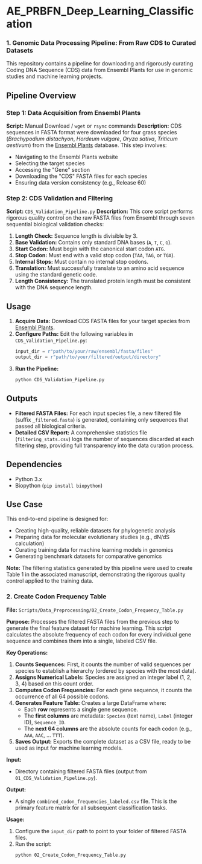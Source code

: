 # AE_PRBFN_Deep_Learning_Classification
### 1. Genomic Data Processing Pipeline: From Raw CDS to Curated Datasets

This repository contains a pipeline for downloading and rigorously curating Coding DNA Sequence (CDS) data from Ensembl Plants for use in genomic studies and machine learning projects.

## Pipeline Overview

### Step 1: Data Acquisition from Ensembl Plants
**Script:** Manual Download / `wget` or `rsync` commands
**Description:** CDS sequences in FASTA format were downloaded for four grass species (*Brachypodium distachyon*, *Hordeum vulgare*, *Oryza sativa*, *Triticum aestivum*) from the [Ensembl Plants](http://plants.ensembl.org/) database. This step involves:
- Navigating to the Ensembl Plants website
- Selecting the target species
- Accessing the "Gene" section
- Downloading the "CDS" FASTA files for each species
- Ensuring data version consistency (e.g., Release 60)

### Step 2: CDS Validation and Filtering
**Script:** `CDS_Validation_Pipeline.py`
**Description:** This core script performs rigorous quality control on the raw FASTA files from Ensembl through seven sequential biological validation checks:

1.  **Length Check:** Sequence length is divisible by 3.
2.  **Base Validation:** Contains only standard DNA bases (`A`, `T`, `C`, `G`).
3.  **Start Codon:** Must begin with the canonical start codon `ATG`.
4.  **Stop Codon:** Must end with a valid stop codon (`TAA`, `TAG`, or `TGA`).
5.  **Internal Stops:** Must contain no internal stop codons.
6.  **Translation:** Must successfully translate to an amino acid sequence using the standard genetic code.
7.  **Length Consistency:** The translated protein length must be consistent with the DNA sequence length.

## Usage

1.  **Acquire Data:** Download CDS FASTA files for your target species from [Ensembl Plants](http://plants.ensembl.org/).
2.  **Configure Paths:** Edit the following variables in `CDS_Validation_Pipeline.py`:
    ```python
    input_dir = r"path/to/your/raw/ensembl/fasta/files"
    output_dir = r"path/to/your/filtered/output/directory"
    ```
3.  **Run the Pipeline:**
    ```bash
    python CDS_Validation_Pipeline.py
    ```

## Outputs

*   **Filtered FASTA Files:** For each input species file, a new filtered file (suffix `_filtered.fasta`) is generated, containing only sequences that passed all biological criteria.
*   **Detailed CSV Report:** A comprehensive statistics file (`filtering_stats.csv`) logs the number of sequences discarded at each filtering step, providing full transparency into the data curation process.

## Dependencies

*   Python 3.x
*   Biopython (`pip install biopython`)

## Use Case

This end-to-end pipeline is designed for:
- Creating high-quality, reliable datasets for phylogenetic analysis
- Preparing data for molecular evolutionary studies (e.g., dN/dS calculation)
- Curating training data for machine learning models in genomics
- Generating benchmark datasets for comparative genomics

**Note:** The filtering statistics generated by this pipeline were used to create Table 1 in the associated manuscript, demonstrating the rigorous quality control applied to the training data.
### 2. Create Codon Frequency Table

**File:** `Scripts/Data_Preprocessing/02_Create_Codon_Frequency_Table.py`

**Purpose:** Processes the filtered FASTA files from the previous step to generate the final feature dataset for machine learning. This script calculates the absolute frequency of each codon for every individual gene sequence and combines them into a single, labeled CSV file.

**Key Operations:**
1.  **Counts Sequences:** First, it counts the number of valid sequences per species to establish a hierarchy (ordered by species with the most data).
2.  **Assigns Numerical Labels:** Species are assigned an integer label (1, 2, 3, 4) based on this count order.
3.  **Computes Codon Frequencies:** For each gene sequence, it counts the occurrence of all 64 possible codons.
4.  **Generates Feature Table:** Creates a large DataFrame where:
    - Each **row** represents a single gene sequence.
    - The **first columns** are metadata: `Species` (text name), `Label` (integer ID), `Sequence_ID`.
    - The **next 64 columns** are the absolute counts for each codon (e.g., `AAA`, `AAC`, ... `TTT`).
5.  **Saves Output:** Exports the complete dataset as a CSV file, ready to be used as input for machine learning models.

**Input:**
- Directory containing filtered FASTA files (output from `01_CDS_Validation_Pipeline.py`).

**Output:**
- A single `combined_codon_frequencies_labeled.csv` file. This is the primary feature matrix for all subsequent classification tasks.

**Usage:**
1.  Configure the `input_dir` path to point to your folder of filtered FASTA files.
2.  Run the script:
    ```bash
    python 02_Create_Codon_Frequency_Table.py
    ```
